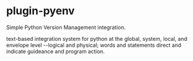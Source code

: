 # plugin-pyenv
Simple Python Version Management integration.

text-based integration system for python at the global, system, local, and envelope level --logical and physical;
words and statements direct and indicate guideance and program action. 
